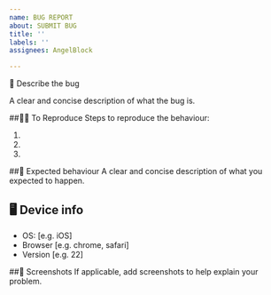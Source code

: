 ```yaml
---
name: BUG REPORT
about: SUBMIT BUG
title: ''
labels: ''
assignees: AngelBlock

---
```


🔎 Describe the bug

A clear and concise description of what the bug is.

##🤼‍♂️  To Reproduce
Steps to reproduce the behaviour:

1)
2)
3)


##🎉 Expected behaviour
A clear and concise description of what you expected to happen.

## 🖥 Device info 
 - OS: [e.g. iOS]
 - Browser [e.g. chrome, safari]
 - Version [e.g. 22]

##🔗  Screenshots
If applicable, add screenshots to help explain your problem.
